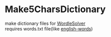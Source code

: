 # Make5CharsDictionary
make dictionary files for [WordleSolver](https://github.com/HayatoIkeda19890415/WordleSolver)  
requires words.txt file(like [english-words](https://github.com/dwyl/english-words))
